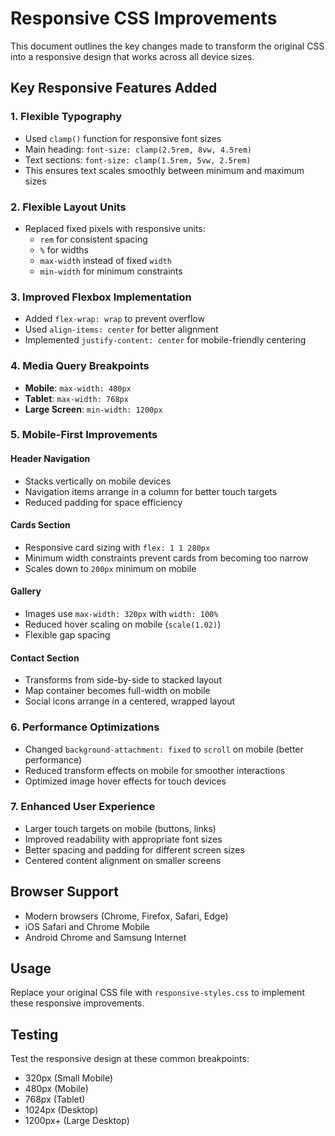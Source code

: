 # Responsive CSS Improvements

This document outlines the key changes made to transform the original CSS into a responsive design that works across all device sizes.

## Key Responsive Features Added

### 1. **Flexible Typography**
- Used `clamp()` function for responsive font sizes
- Main heading: `font-size: clamp(2.5rem, 8vw, 4.5rem)`
- Text sections: `font-size: clamp(1.5rem, 5vw, 2.5rem)`
- This ensures text scales smoothly between minimum and maximum sizes

### 2. **Flexible Layout Units**
- Replaced fixed pixels with responsive units:
  - `rem` for consistent spacing
  - `%` for widths
  - `max-width` instead of fixed `width`
  - `min-width` for minimum constraints

### 3. **Improved Flexbox Implementation**
- Added `flex-wrap: wrap` to prevent overflow
- Used `align-items: center` for better alignment
- Implemented `justify-content: center` for mobile-friendly centering

### 4. **Media Query Breakpoints**
- **Mobile**: `max-width: 480px`
- **Tablet**: `max-width: 768px`
- **Large Screen**: `min-width: 1200px`

### 5. **Mobile-First Improvements**

#### Header Navigation
- Stacks vertically on mobile devices
- Navigation items arrange in a column for better touch targets
- Reduced padding for space efficiency

#### Cards Section
- Responsive card sizing with `flex: 1 1 280px`
- Minimum width constraints prevent cards from becoming too narrow
- Scales down to `200px` minimum on mobile

#### Gallery
- Images use `max-width: 320px` with `width: 100%`
- Reduced hover scaling on mobile (`scale(1.02)`)
- Flexible gap spacing

#### Contact Section
- Transforms from side-by-side to stacked layout
- Map container becomes full-width on mobile
- Social icons arrange in a centered, wrapped layout

### 6. **Performance Optimizations**
- Changed `background-attachment: fixed` to `scroll` on mobile (better performance)
- Reduced transform effects on mobile for smoother interactions
- Optimized image hover effects for touch devices

### 7. **Enhanced User Experience**
- Larger touch targets on mobile (buttons, links)
- Improved readability with appropriate font sizes
- Better spacing and padding for different screen sizes
- Centered content alignment on smaller screens

## Browser Support
- Modern browsers (Chrome, Firefox, Safari, Edge)
- iOS Safari and Chrome Mobile
- Android Chrome and Samsung Internet

## Usage
Replace your original CSS file with `responsive-styles.css` to implement these responsive improvements.

## Testing
Test the responsive design at these common breakpoints:
- 320px (Small Mobile)
- 480px (Mobile)
- 768px (Tablet)
- 1024px (Desktop)
- 1200px+ (Large Desktop)
